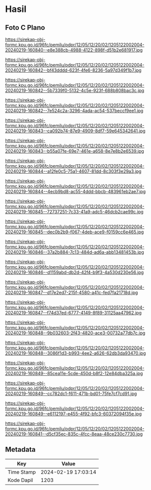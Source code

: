 # Hasil

## Foto C Plano

https://sirekap-obj-formc.kpu.go.id/96fc/pemilu/pdpr/12/05/12/20/02/1205122002004-20240219-160840--e8e388cb-4988-4122-898f-d51b2e681917.jpg

https://sirekap-obj-formc.kpu.go.id/96fc/pemilu/pdpr/12/05/12/20/02/1205122002004-20240219-160842--bf43dddd-623f-4fe6-8236-5a97d349f1b7.jpg

https://sirekap-obj-formc.kpu.go.id/96fc/pemilu/pdpr/12/05/12/20/02/1205122002004-20240219-160842--5b7339f0-5132-4c5e-923f-688b808bac3c.jpg

https://sirekap-obj-formc.kpu.go.id/96fc/pemilu/pdpr/12/05/12/20/02/1205122002004-20240219-160842--7e524c2a-3296-4ada-ac54-537beccf9ee1.jpg

https://sirekap-obj-formc.kpu.go.id/96fc/pemilu/pdpr/12/05/12/20/02/1205122002004-20240219-160843--ca092b74-87e9-4909-8df7-59e645342641.jpg

https://sirekap-obj-formc.kpu.go.id/96fc/pemilu/pdpr/12/05/12/20/02/1205122002004-20240219-160843--b55a07fe-69e7-461e-a658-8e7e8b2e6539.jpg

https://sirekap-obj-formc.kpu.go.id/96fc/pemilu/pdpr/12/05/12/20/02/1205122002004-20240219-160844--a12fe0c5-75a1-4607-81dd-8c303f3e29a3.jpg

https://sirekap-obj-formc.kpu.go.id/96fc/pemilu/pdpr/12/05/12/20/02/1205122002004-20240219-160844--4ecb9bd8-ac55-4ddd-bbcb-483961eb2ae7.jpg

https://sirekap-obj-formc.kpu.go.id/96fc/pemilu/pdpr/12/05/12/20/02/1205122002004-20240219-160845--72737251-7c33-41a9-adc5-46dcb2cae99c.jpg

https://sirekap-obj-formc.kpu.go.id/96fc/pemilu/pdpr/12/05/12/20/02/1205122002004-20240219-160845--dec0b2b9-f067-4deb-ace9-f0159cc6e465.jpg

https://sirekap-obj-formc.kpu.go.id/96fc/pemilu/pdpr/12/05/12/20/02/1205122002004-20240219-160846--37a2b884-7c13-484d-ad6a-abb13481453b.jpg

https://sirekap-obj-formc.kpu.go.id/96fc/pemilu/pdpr/12/05/12/20/02/1205122002004-20240219-160846--d1159abd-db2d-42f4-b9f3-4a530d230e56.jpg

https://sirekap-obj-formc.kpu.go.id/96fc/pemilu/pdpr/12/05/12/20/02/1205122002004-20240219-160847--d17e2ed7-215f-4580-a41c-fed7fa21718d.jpg

https://sirekap-obj-formc.kpu.go.id/96fc/pemilu/pdpr/12/05/12/20/02/1205122002004-20240219-160847--f74d37ed-6777-4149-8f89-31125aa47962.jpg

https://sirekap-obj-formc.kpu.go.id/96fc/pemilu/pdpr/12/05/12/20/02/1205122002004-20240219-160848--9b032603-2f43-4820-ace3-00732a77db7c.jpg

https://sirekap-obj-formc.kpu.go.id/96fc/pemilu/pdpr/12/05/12/20/02/1205122002004-20240219-160848--3086f1d3-b993-4ee2-a626-62db3da93470.jpg

https://sirekap-obj-formc.kpu.go.id/96fc/pemilu/pdpr/12/05/12/20/02/1205122002004-20240219-160849--85cea11e-5cde-450d-b8f2-12e84dba325a.jpg

https://sirekap-obj-formc.kpu.go.id/96fc/pemilu/pdpr/12/05/12/20/02/1205122002004-20240219-160849--cc782dc1-f611-471b-bd01-75fe7cf7cd91.jpg

https://sirekap-obj-formc.kpu.go.id/96fc/pemilu/pdpr/12/05/12/20/02/1205122002004-20240219-160849--e6112197-e455-4f92-bfc3-60372094f35e.jpg

https://sirekap-obj-formc.kpu.go.id/96fc/pemilu/pdpr/12/05/12/20/02/1205122002004-20240219-160841--d5cf35ec-835c-4fcc-8eaa-48ce230c7730.jpg


## Metadata

| Key        | Value               |
| ---------- | ------------------- |
| Time Stamp | 2024-02-19 17:03:14 |
| Kode Dapil | 1203                |




